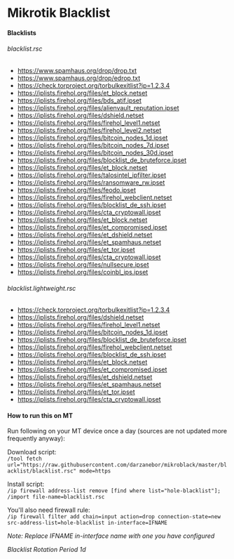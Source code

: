 # Mikrotik Blacklist

#### Blacklists

###### blacklist.rsc

- https://www.spamhaus.org/drop/drop.txt
- https://www.spamhaus.org/drop/edrop.txt
- https://check.torproject.org/torbulkexitlist?ip=1.2.3.4
- https://iplists.firehol.org/files/et_block.netset
- https://iplists.firehol.org/files/bds_atif.ipset
- https://iplists.firehol.org/files/alienvault_reputation.ipset
- https://iplists.firehol.org/files/dshield.netset
- https://iplists.firehol.org/files/firehol_level1.netset
- https://iplists.firehol.org/files/firehol_level2.netset
- https://iplists.firehol.org/files/bitcoin_nodes_1d.ipset
- https://iplists.firehol.org/files/bitcoin_nodes_7d.ipset
- https://iplists.firehol.org/files/bitcoin_nodes_30d.ipset
- https://iplists.firehol.org/files/blocklist_de_bruteforce.ipset
- https://iplists.firehol.org/files/et_block.netset
- https://iplists.firehol.org/files/talosintel_ipfilter.ipset
- https://iplists.firehol.org/files/ransomware_rw.ipset
- https://iplists.firehol.org/files/feodo.ipset
- https://iplists.firehol.org/files/firehol_webclient.netset
- https://iplists.firehol.org/files/blocklist_de_ssh.ipset
- https://iplists.firehol.org/files/cta_cryptowall.ipset
- https://iplists.firehol.org/files/et_block.netset
- https://iplists.firehol.org/files/et_compromised.ipset
- https://iplists.firehol.org/files/et_dshield.netset
- https://iplists.firehol.org/files/et_spamhaus.netset
- https://iplists.firehol.org/files/et_tor.ipset
- https://iplists.firehol.org/files/cta_cryptowall.ipset
- https://iplists.firehol.org/files/nullsecure.ipset
- https://iplists.firehol.org/files/coinbl_ips.ipset

###### blacklist.lightweight.rsc

- https://check.torproject.org/torbulkexitlist?ip=1.2.3.4
- https://iplists.firehol.org/files/dshield.netset
- https://iplists.firehol.org/files/firehol_level1.netset
- https://iplists.firehol.org/files/bitcoin_nodes_1d.ipset
- https://iplists.firehol.org/files/blocklist_de_bruteforce.ipset
- https://iplists.firehol.org/files/firehol_webclient.netset
- https://iplists.firehol.org/files/blocklist_de_ssh.ipset
- https://iplists.firehol.org/files/et_block.netset
- https://iplists.firehol.org/files/et_compromised.ipset
- https://iplists.firehol.org/files/et_dshield.netset
- https://iplists.firehol.org/files/et_spamhaus.netset
- https://iplists.firehol.org/files/et_tor.ipset
- https://iplists.firehol.org/files/cta_cryptowall.ipset

#### How to run this on MT
Run following on your MT device once a day (sources are not updated more frequently anyway):

Download script:  
`/tool fetch url="https://raw.githubusercontent.com/darzanebor/mikroblack/master/blacklist/blacklist.rsc" mode=https`  

Install script:  
`/ip firewall address-list remove [find where list="hole-blacklist"]; /import file-name=blacklist.rsc`

You'll also need firewall rule:  
`/ip firewall filter add chain=input action=drop connection-state=new src-address-list=hole-blacklist in-interface=IFNAME`

*Note:
  Replace IFNAME in-interface name with one you have configured*
  
 *Blacklist Rotation Period 1d*
